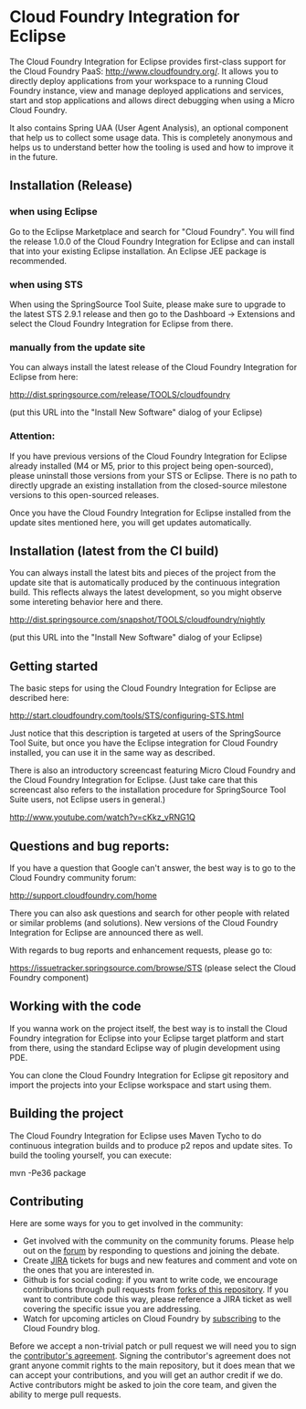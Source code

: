 # Cloud Foundry Integration for Eclipse
      
  The Cloud Foundry Integration for Eclipse provides first-class support for the Cloud Foundry
  PaaS: http://www.cloudfoundry.org/. It allows you to directly deploy applications from your
  workspace to a running Cloud Foundry instance, view and manage deployed applications and services,
  start and stop applications and allows direct debugging when using a Micro Cloud Foundry.

  It also contains Spring UAA (User Agent Analysis), an optional component that help us to
  collect some usage data. This is completely anonymous and helps us to understand better how
  the tooling is used and how to improve it in the future.

## Installation (Release)

### when using Eclipse

  Go to the Eclipse Marketplace and search for "Cloud Foundry". You will find the release 1.0.0
  of the Cloud Foundry Integration for Eclipse and can install that into your existing Eclipse
  installation. An Eclipse JEE package is recommended.

### when using STS

  When using the SpringSource Tool Suite, please make sure to upgrade to the latest STS 2.9.1
  release and then go to the Dashboard -> Extensions and select the Cloud Foundry Integration
  for Eclipse from there.

### manually from the update site

  You can always install the latest release of the Cloud Foundry Integration for Eclipse from
  here:

  http://dist.springsource.com/release/TOOLS/cloudfoundry

  (put this URL into the "Install New Software" dialog of your Eclipse)

### Attention:

  If you have previous versions of the Cloud Foundry Integration for Eclipse already installed
  (M4 or M5, prior to this project being open-sourced), please uninstall those versions from
  your STS or Eclipse. There is no path to directly upgrade an existing installation from
  the closed-source milestone versions to this open-sourced releases.

  Once you have the Cloud Foundry Integration for Eclipse installed from the update sites
  mentioned here, you will get updates automatically.

## Installation (latest from the CI build)

  You can always install the latest bits and pieces of the project from the update site that is
  automatically produced by the continuous integration build. This reflects always the latest
  development, so you might observe some intereting behavior here and there.

  http://dist.springsource.com/snapshot/TOOLS/cloudfoundry/nightly

  (put this URL into the "Install New Software" dialog of your Eclipse)

## Getting started

  The basic steps for using the Cloud Foundry Integration for Eclipse are described here:

  http://start.cloudfoundry.com/tools/STS/configuring-STS.html

  Just notice that this description is targeted at users of the SpringSource Tool Suite, but
  once you have the Eclipse integration for Cloud Foundry installed, you can use it in the
  same way as described.

  There is also an introductory screencast featuring Micro Cloud Foundry and the Cloud Foundry
  Integration for Eclipse. (Just take care that this screencast also refers to the installation
  procedure for SpringSource Tool Suite users, not Eclipse users in general.)

  http://www.youtube.com/watch?v=cKkz_vRNG1Q

## Questions and bug reports:

  If you have a question that Google can't answer, the best way is to go to the Cloud Foundry
  community forum:

  http://support.cloudfoundry.com/home

  There you can also ask questions and search for other people with related or similar problems
  (and solutions). New versions of the Cloud Foundry Integration for Eclipse are announced
  there as well.

  With regards to bug reports and enhancement requests, please go to:

  https://issuetracker.springsource.com/browse/STS (please select the Cloud Foundry component)

## Working with the code

  If you wanna work on the project itself, the best way is to install the Cloud Foundry integration
  for Eclipse into your Eclipse target platform and start from there, using the standard Eclipse way
  of plugin development using PDE.
  
  You can clone the Cloud Foundry Integration for Eclipse git repository and import the projects into
  your Eclipse workspace and start using them.

## Building the project
  
  The Cloud Foundry Integration for Eclipse uses Maven Tycho to do continuous integration builds and
  to produce p2 repos and update sites. To build the tooling yourself, you can execute:

  mvn -Pe36 package

## Contributing

  Here are some ways for you to get involved in the community:

  * Get involved with the community on the community forums.  Please help out on the [forum](http://support.cloudfoundry.com/home) by responding to questions and joining the debate.
  * Create [JIRA](https://issuetracker.springsource.com/browse/STS) tickets for bugs and new features and comment and vote on the ones that you are interested in.  
  * Github is for social coding: if you want to write code, we encourage contributions through pull requests from [forks of this repository](http://help.github.com/forking/). If you want to contribute code this way, please reference a JIRA ticket as well covering the specific issue you are addressing.
  * Watch for upcoming articles on Cloud Foundry by [subscribing](http://blog.cloudfoundry.com/) to the Cloud Foundry blog.

Before we accept a non-trivial patch or pull request we will need you to sign the [contributor's agreement](https://support.springsource.com/spring_committer_signup). Signing the contributor's agreement does not grant anyone commit rights to the main repository, but it does mean that we can accept your contributions, and you will get an author credit if we do. Active contributors might be asked to join the core team, and given the ability to merge pull requests.
